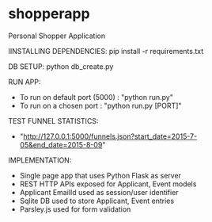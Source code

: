 # shopperapp
Personal Shopper Application

IINSTALLING DEPENDENCIES:
pip install -r requirements.txt

DB SETUP:
python db_create.py

RUN APP:
- To run on default port (5000) :  "python run.py"
- To run on a chosen port :  "python run.py [PORT]"

TEST FUNNEL STATISTICS:
- "http://127.0.0.1:5000/funnels.json?start_date=2015-7-05&end_date=2015-8-09"


IMPLEMENTATION:
- Single page app that uses Python Flask as server
- REST HTTP APIs exposed for Applicant, Event models
- Applicant EmailId used as session/user identifier
- Sqlite DB used to store Applicant, Event entries
- Parsley.js used for form validation
